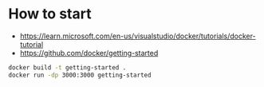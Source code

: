 # How to start

-   <https://learn.microsoft.com/en-us/visualstudio/docker/tutorials/docker-tutorial>
-   <https://github.com/docker/getting-started>

```bash
docker build -t getting-started .
docker run -dp 3000:3000 getting-started
```
